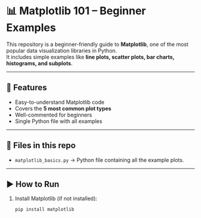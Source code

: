 # 📊 Matplotlib 101 – Beginner Examples

This repository is a beginner-friendly guide to **Matplotlib**, one of the most popular data visualization libraries in Python.  
It includes simple examples like **line plots, scatter plots, bar charts, histograms, and subplots**.

---                
    
## 🔹 Features      
- Easy-to-understand Matplotlib code   
- Covers the **5 most common plot types**  
- Well-commented for beginners     
- Single Python file with all examples   

--- 

## 📂 Files in this repo
- `matplotlib_basics.py` → Python file containing all the example plots.  

---

## ▶️ How to Run
1. Install Matplotlib (if not installed):
   ```bash
   pip install matplotlib
